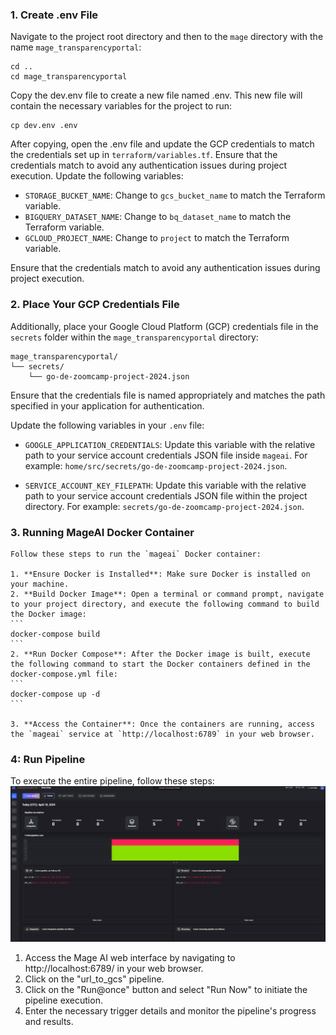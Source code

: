 ### 1. Create .env File

Navigate to the  project root directory and then to the `mage` directory with the name `mage_transparencyportal`:

```
cd ..
cd mage_transparencyportal
```
Copy the dev.env file to create a new file named .env. This new file will contain the necessary variables for the project to run:

```
cp dev.env .env
```

After copying, open the .env file and update the GCP credentials to match the credentials set up in `terraform/variables.tf`. Ensure that the credentials match to avoid any authentication issues during project execution.
Update the following variables:

- `STORAGE_BUCKET_NAME`: Change to `gcs_bucket_name` to match the Terraform variable.
- `BIGQUERY_DATASET_NAME`: Change to `bq_dataset_name` to match the Terraform variable.
- `GCLOUD_PROJECT_NAME`: Change to `project` to match the Terraform variable.


Ensure that the credentials match to avoid any authentication issues during project execution.


### 2. Place Your GCP Credentials File

Additionally, place your Google Cloud Platform (GCP) credentials file in the `secrets` folder within the `mage_transparencyportal` directory:

```
mage_transparencyportal/
└── secrets/
    └── go-de-zoomcamp-project-2024.json
```
Ensure that the credentials file is named appropriately and matches the path specified in your application for authentication.

Update the following variables in your `.env` file:

- `GOOGLE_APPLICATION_CREDENTIALS`: Update this variable with the relative path to your service account credentials JSON file inside `mageai`. For example: `home/src/secrets/go-de-zoomcamp-project-2024.json`.

- `SERVICE_ACCOUNT_KEY_FILEPATH`: Update this variable with the relative path to your service account credentials JSON file within the project directory. For example: `secrets/go-de-zoomcamp-project-2024.json`.

### 3. Running MageAI Docker Container

    Follow these steps to run the `mageai` Docker container:

    1. **Ensure Docker is Installed**: Make sure Docker is installed on your machine.
    2. **Build Docker Image**: Open a terminal or command prompt, navigate to your project directory, and execute the following command to build the Docker image:
    ```
    docker-compose build
    ```
    2. **Run Docker Compose**: After the Docker image is built, execute the following command to start the Docker containers defined in the docker-compose.yml file:
    ```
    docker-compose up -d
    ```

    3. **Access the Container**: Once the containers are running, access the `mageai` service at `http://localhost:6789` in your web browser.

### 4: Run Pipeline

To execute the entire pipeline, follow these steps:
![Start Run Pipe](images/start_pipeline.gif)

1. Access the Mage AI web interface by navigating to http://localhost:6789/ in your web browser.
2. Click on the "url_to_gcs" pipeline.
3. Click on the "Run@once" button and select "Run Now" to initiate the pipeline execution.
4. Enter the necessary trigger details and monitor the pipeline's progress and results.